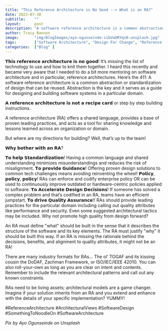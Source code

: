 ```yaml
---
title: "This Reference Architecture is No Good --> What is an RA?"
date: 2023-07-30
subtitle:    ""
layout:      post 
description: "A software reference architecture is a common abstraction or standardization of design that can be reused.  Abstraction is the key and it serves as a guide for designing and building software systems in a particular domain."
author: Tracy Bannon
image:       "img/BlogImages/ayo-ogunseinde-sibVwORYqs0-unsplash.jpg"
tags:        ["Software Architecture", "Design For Change", "Reference Architecture"]
categories:  ["Blog" ]
---
```

𝗧𝗵𝗶𝘀 𝗿𝗲𝗳𝗲𝗿𝗲𝗻𝗰𝗲 𝗮𝗿𝗰𝗵𝗶𝘁𝗲𝗰𝘁𝘂𝗿𝗲 𝗶𝘀 𝗻𝗼 𝗴𝗼𝗼𝗱! It’s missing the list of technology to use and how to knit them together. <sigh>  I heard this recently and became very aware that I needed to do a bit more mentoring on software architecture and in particular, reference architectures.   Here’s the 411:  A software reference architecture is a common abstraction or standardization of design that can be reused.  Abstraction is the key and it serves as a guide for designing and building software systems in a particular domain.

𝗔 𝗿𝗲𝗳𝗲𝗿𝗲𝗻𝗰𝗲 𝗮𝗿𝗰𝗵𝗶𝘁𝗲𝗰𝘁𝘂𝗿𝗲 𝗶𝘀 𝗻𝗼𝘁 𝗮 𝗿𝗲𝗰𝗶𝗽𝗲 𝗰𝗮𝗿𝗱 or step by step building instructions.

A reference architecture (RA) offers a shared language, provides a base of proven leading practices, and acts as a tool for sharing knowledge and lessons learned across an organization or domain.

But where are my directions for building?  Well, that’s up to the team! 

𝗪𝗵𝘆 𝗯𝗼𝘁𝗵𝗲𝗿 𝘄𝗶𝘁𝗵 𝗮𝗻 𝗥𝗔?

𝗧𝗼 𝗵𝗲𝗹𝗽 𝗦𝘁𝗮𝗻𝗱𝗮𝗿𝗱𝗶𝘇𝗮𝘁𝗶𝗼𝗻! Having a common language and shared understanding minimizes misunderstandings and reduces the risk of misalignment.
𝗧𝗼 𝗽𝗿𝗼𝘃𝗶𝗱𝗲 𝗚𝘂𝗶𝗱𝗮𝗻𝗰𝗲!  Offering proven design solutions to common tech challenges means avoiding reinventing the wheel! 
𝗣𝗼𝗹𝗶𝗰𝘆, 𝗽𝗼𝗹𝗶𝗰𝘆, 𝗽𝗼𝗹𝗶𝗰𝘆!  RAs can enforce and codify enterprise policy OR can be used to continuously improve outdated or hardware-centric policies applied to software. 
𝗧𝗼 𝗔𝗰𝗰𝗲𝗹𝗲𝗿𝗮𝘁𝗲 𝗗𝗲𝘀𝗶𝗴𝗻 𝗗𝗲𝗰𝗶𝘀𝗶𝗼𝗻𝘀!  If someone has solved a complex problem and that’s codified in an RA, teams have an efficient jumpstart. 
𝗧𝗼 𝗱𝗿𝗶𝘃𝗲 𝗤𝘂𝗮𝗹𝗶𝘁𝘆 𝗔𝘀𝘀𝘂𝗿𝗮𝗻𝗰𝗲!! RAs should provide leading practices for the particular domain including calling out quality attributes like performance and security.   Even some suggested architectural tactics may be included. Why not promote high quality from design forward? 

An RA must define "what" should be built in the sense that it describes the structure of the software and its key elements.  The RA must justify  "why" it should be built this way.  If an RA is missing the rationale behind the decisions, benefits, and alignment to quality attributes, it might not be an RA!

There are many industry formats for RAs… The ol’ TOGAF and its kissing cousin the DoDAF, Zachman Framework, or ISO/IEC/IEEE 42010.   You can also roll-your-own as long as you are clear on intent and contents.   Remember to include the relevant architectural patterns and call out any known constraints. 

RAs need to be living assets; architectural models are a game changer. Imagine if your solution inherits from an RA and you extend and enhance with the details of your specific implementation?  YUMMY!  

#ReferenceArchitecture #ArchitecturalViews #SoftwareDesign #SomethingToNoodleOn #SoftwareArchitecture

*Pix by Ayo Ogunseinde on Unsplash* 